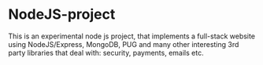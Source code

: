 # NodeJS-project
This is an experimental node js project, that implements a full-stack website using NodeJS/Express, MongoDB, PUG and many other interesting 3rd party libraries that deal with: security, payments, emails etc.
